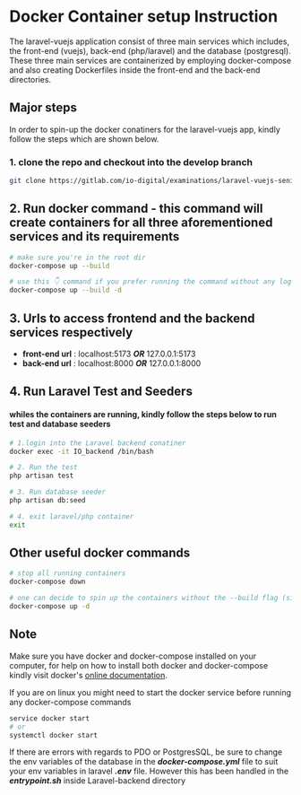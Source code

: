 # Docker Container setup Instruction

The laravel-vuejs application consist of three main services which includes, the front-end (vuejs), back-end (php/laravel) and the database (postgresql). These three main services are containerized by employing docker-compose and also creating Dockerfiles inside the front-end and the back-end directories.

## Major steps

In order to spin-up the docker conatiners for the laravel-vuejs app, kindly follow the steps which are shown below.

### 1. clone the repo and checkout into the develop branch

```bash
git clone https://gitlab.com/io-digital/examinations/laravel-vuejs-senior-fullstack-emmanuel-akomaning.git
```

## 2. Run docker command - this command will create containers for all three aforementioned services and its requirements

```bash
# make sure you're in the root dir
docker-compose up --build

# use this 👇 command if you prefer running the command without any logs on the terminal
docker-compose up --build -d
```

## 3. Urls to access frontend and the backend services respectively

- **front-end url** : localhost:5173 **_OR_** 127.0.0.1:5173
- **back-end url** : localhost:8000 **_OR_** 127.0.0.1:8000

## 4. Run Laravel Test and Seeders

#### whiles the containers are running, kindly follow the steps below to run test and database seeders

```bash
# 1.login into the Laravel backend conatiner
docker exec -it IO_backend /bin/bash

# 2. Run the test
php artisan test

# 3. Run database seeder
php artisan db:seed

# 4. exit laravel/php container
exit
```

## Other useful docker commands

```bash
# stop all running containers
docker-compose down

# one can decide to spin up the containers without the --build flag (since the containers' images have already been downloaded )
docker-compose up -d
```

## Note

Make sure you have docker and docker-compose installed on your computer, for help on how to install both docker and docker-compose kindly visit docker's [online documentation](https://docs.docker.com/).

If you are on linux you might need to start the docker service before running any docker-compose commands

```bash
service docker start
# or
systemctl docker start
```

If there are errors with regards to PDO or PostgresSQL, be sure to change the env variables of the database in the **_docker-compose.yml_** file to suit your env variables in laravel **_.env_** file. However this has been handled in the **_entrypoint.sh_** inside Laravel-backend directory
